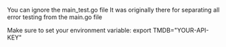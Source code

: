You can ignore the main_test.go file
It was originally there for separating all error testing from the main.go file

Make sure to set your environment variable: 
export TMDB="YOUR-API-KEY" 





